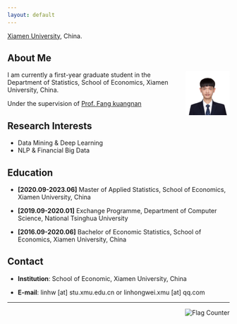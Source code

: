```yaml
---
layout: default
---
```


[Xiamen University](http://www.xmu.edu.cn/), China.

## About Me

<img class="profile-picture" src="raw2.jpg" alt="图片替换文本" width="100" align="right" />

I am currently a first-year graduate student in the Department of Statistics, School of Economics, Xiamen University, China.

Under the supervision of [Prof. Fang kuangnan](http://www.kuangnanfang.com)

## Research Interests 

- Data Mining & Deep Learning
- NLP & Financial Big Data

## Education
- **[2020.09-2023.06]** Master of Applied Statistics, School of Economics, Xiamen University, China

- **[2019.09-2020.01]** Exchange Programme, Department of Computer Science, National Tsinghua University

- **[2016.09-2020.06]** Bachelor of Economic Statistics, School of Economics, Xiamen University, China



## Contact

- **Institution**: School of Economic, Xiamen University, China

- **E-mail**:  linhw [at] stu.xmu.edu.cn or linhongwei.xmu [at] qq.com 

---
<a href="https://info.flagcounter.com/Gj6T"><img src="https://s11.flagcounter.com/count2/Gj6T/bg_FFFFFF/txt_000000/border_CCCCCC/columns_3/maxflags_10/viewers_0/labels_0/pageviews_0/flags_0/percent_0/" alt="Flag Counter" border="0" align="right" ></a>
